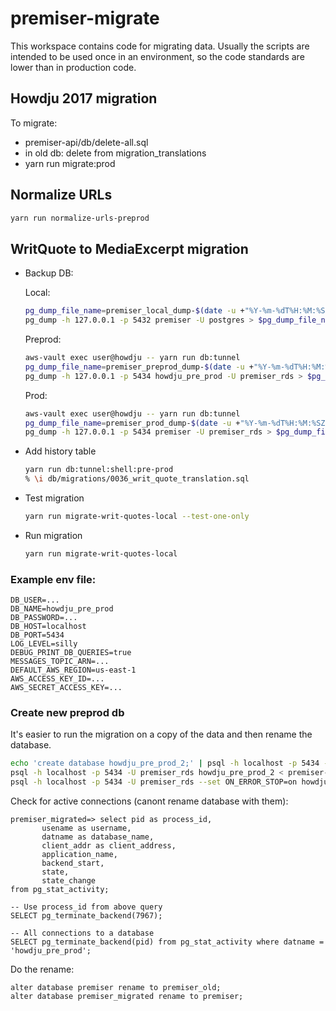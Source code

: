 # premiser-migrate

This workspace contains code for migrating data. Usually the scripts are intended to be used once in
an environment, so the code standards are lower than in production code.

## Howdju 2017 migration

To migrate:

- premiser-api/db/delete-all.sql
- in old db: delete from migration_translations
- yarn run migrate:prod

## Normalize URLs

```sh
yarn run normalize-urls-preprod
```

## WritQuote to MediaExcerpt migration

- Backup DB:

  Local:

  ```sh
  pg_dump_file_name=premiser_local_dump-$(date -u +"%Y-%m-%dT%H:%M:%SZ").sql
  pg_dump -h 127.0.0.1 -p 5432 premiser -U postgres > $pg_dump_file_name
  ```

  Preprod:

  ```sh
  aws-vault exec user@howdju -- yarn run db:tunnel
  pg_dump_file_name=premiser_preprod_dump-$(date -u +"%Y-%m-%dT%H:%M:%SZ").sql
  pg_dump -h 127.0.0.1 -p 5434 howdju_pre_prod -U premiser_rds > $pg_dump_file_name
  ```

  Prod:

  ```sh
  aws-vault exec user@howdju -- yarn run db:tunnel
  pg_dump_file_name=premiser_prod_dump-$(date -u +"%Y-%m-%dT%H:%M:%SZ").sql
  pg_dump -h 127.0.0.1 -p 5434 premiser -U premiser_rds > $pg_dump_file_name
  ```

- Add history table

  ```sh
  yarn run db:tunnel:shell:pre-prod
  % \i db/migrations/0036_writ_quote_translation.sql
  ```

- Test migration

  ```sh
  yarn run migrate-writ-quotes-local --test-one-only
  ```

- Run migration

  ```sh
  yarn run migrate-writ-quotes-local
  ```

### Example env file:

```env
DB_USER=...
DB_NAME=howdju_pre_prod
DB_PASSWORD=...
DB_HOST=localhost
DB_PORT=5434
LOG_LEVEL=silly
DEBUG_PRINT_DB_QUERIES=true
MESSAGES_TOPIC_ARN=...
DEFAULT_AWS_REGION=us-east-1
AWS_ACCESS_KEY_ID=...
AWS_SECRET_ACCESS_KEY=...
```

### Create new preprod db

It's easier to run the migration on a copy of the data and then rename the database.

```sh
echo 'create database howdju_pre_prod_2;' | psql -h localhost -p 5434 -U premiser_rds postgres
psql -h localhost -p 5434 -U premiser_rds howdju_pre_prod_2 < premiser-api/db/migrations/0000_db-users-privileges.sql
psql -h localhost -p 5434 -U premiser_rds --set ON_ERROR_STOP=on howdju_pre_prod_2 < premiser-migrate/dumps/premiser_preprod_dump-2023-08-25T03:36:34Z.sql
```

Check for active connections (canont rename database with them):

```psql
premiser_migrated=> select pid as process_id,
       usename as username,
       datname as database_name,
       client_addr as client_address,
       application_name,
       backend_start,
       state,
       state_change
from pg_stat_activity;

-- Use process_id from above query
SELECT pg_terminate_backend(7967);

-- All connections to a database
SELECT pg_terminate_backend(pid) from pg_stat_activity where datname = 'howdju_pre_prod';
```

Do the rename:

```psql
alter database premiser rename to premiser_old;
alter database premiser_migrated rename to premiser;
```
